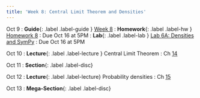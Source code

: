 ```yaml
---
title: 'Week 8: Central Limit Theorem and Densities'
---
```


Oct 9
: **Guide**{: .label .label-guide } [Week 8](/assets/guides/week08.pdf)
: **Homework**{: .label .label-hw } [Homework 8](http://prob140.datahub.berkeley.edu/hub/user-redirect/git-pull?repo=https://github.com/prob140/materials-fa23&branch=main&subPath=hw/Homework_08.ipynb)
    : Due Oct 16 at 5PM
: **Lab**{: .label .label-lab } [Lab 6A: Densities and SymPy](http://prob140.datahub.berkeley.edu/hub/user-redirect/git-pull?repo=https://github.com/prob140/materials-fa23&branch=main&subPath=lab/Lab_06.ipynb)
    : Due Oct 16 at 5PM

Oct 10
: **Lecture**{: .label .label-lecture } Central Limit Theorem
    : Ch [14](http://prob140.org/textbook/content/Chapter_14/00_The_Central_Limit_Theorem.html)

Oct 11
: **Section**{: .label .label-disc}

Oct 12
: **Lecture**{: .label .label-lecture} Probability densities
    : Ch [15](http://prob140.org/textbook/content/Chapter_15/00_Continuous_Distributions.html)

Oct 13
: **Mega-Section**{: .label .label-disc}